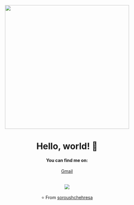 <div align="center">
<img src="https://i.imgur.com/8MupZHY.gif" width="400px" />
<br>

# Hello, world! 👋

#### You can find me on:
 [Gmail](g.anouar@yahoo.com)
<br>
<br>
<br>
<img src="https://github-readme-stats.vercel.app/api?username=anouar4070&show_icons=true" />
<br>
<br>
⭐️ From [soroushchehresa](https://github.com/soroushchehresa) 
</div>
